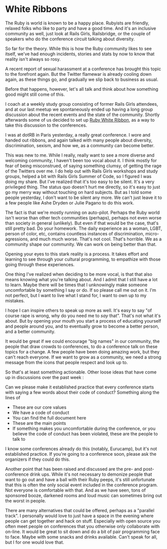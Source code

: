 # White Ribbons

The Ruby is world is known to be a happy place. Rubyists are friendly, relaxed folks who like to party and have a good time. And it's an inclusive community as well, just look at Rails Girls, Railsbridge, or the couple of speakers who do the conference circuit talking about diversity.

So far for the theory. While this is how the Ruby community likes to see itself, we've had enough incidents, stories and stats by now to know that reality isn't always so rosy.

A recent report of sexual harassment at a conference has brought this topic to the forefront again. But the Twitter flamewar is already cooling down again, as these things go, and gradually we slip back to business as usual.

Before that happens, however, let's all talk and think about how something good might still come of this.

I coach at a weekly study group consisting of former Rails Girls attendees, and at our last meetup we spontaneously ended up having a long group discussion about the recent events and the state of the community. Shortly afterwards some of us decided to set up [Ruby White Ribbon](http://ruby-white-ribbon.org/), as a way to take this discussion to the conferences.

I was at dotRB in Paris yesterday, a really great conference. I wore and handed out ribbons, and again talked with many people about diversity, discrimination, sexism, and how we, as a community can become better.

This was new to me. While I really, really want to see a more diverse and welcoming community, I haven't been too vocal about it. I think mostly for fear of being misconstrued, of saying something clumsy, of getting the rage of the Twitters over me. I do help out with Rails Girls workshops and study groups, helped a bit with Rails Girls Summer of Code, so I figured I was doing my share. But I've realized that it's too easy to be silent. It's a very privileged thing. The status quo doesn't hurt me directly, so it's easy to just go my merry way without touching on hard subjects. But as I told some people yesterday, I don't want to be silent any more. We can't just leave it to a few people like Ashe Dryden or Julie Pagano to do this work.

The fact is that we're mostly running on auto-pilot. Perhaps the Ruby world isn't worse than other tech communities (perhaps), perhaps not even worse than society in general (unlikely). But even if that would be the case, that's still pretty bad. Do your homework. The daily experience as a woman, LGBT, person of color, etc, contains countless instances of discrimination, micro-agressions, and much much worse. That's not cool. That's horrible. We as a community shape our community. We can work on being better than that.

Opening your eyes to this stark reality is a process. It takes effort and learning to see through your cultural programming, to empathize with those going through these experiences.

One thing I've realized when deciding to be more vocal, is that that also means knowing what you're talking about. And I admit that I still have a lot to learn. Maybe there will be times that I unknowingly make someone uncomfortable by something I say or do. If so please call me out on it. I'm not perfect, but I want to live what I stand for, I want to own up to my mistakes.

I hope I can inspire others to speak up more as well. It's easy to say "of course rape is wrong, why do you need me to *say* that". That's not what it's about. But by opening your mouth you start a process of educating yourself and people around you, and to eventually grow to become a better person, and a better community.

It would be great if we could encourage "big names" in our community, the people that draw crowds to conferences, to do a conference talk on these topics for a change. A few people have been doing amazing work, but they can't reach everyone. If we want to grow as a community, we need a strong message from the icons that people respect and look up to.

So that's at least something actionable. Other loose ideas that have come up in discussions over the past week :

Can we please make it established practice that every conference starts with saying a few words about their code of conduct? Something along the lines of

* These are our core values
* We have a code of conduct
* You can find the full document here
* These are the main points
* If something makes you uncomfortable during the conference, or you believe the code of conduct has been violated, these are the people to talk to

I know some conferences already do this (notably, Eurucamp), but it's not established practice. If you're going to a conference soon, please ask the organizers if they could do this.

Another point that has been raised and discussed are the pre- and post-conference drink ups. While it's not necessary to demonize people that want to go out and have a ball with their Ruby peeps, it's still unfortunate that this is often the only social event included in the conference program. Not everyone is comfortable with that. And as we have seen, tons of sponsored booze, darkened rooms and loud music can sometimes bring out the worst in people.

There are many alternatives that could be offered, perhaps as a "parallel track". I personally would love to just have a space in the evening where people can get together and hack on stuff. Especially with open source you often meet people on conferences that you otherwise only collaborate with on-line. It would be great to sit down and do a bit of pair programming face to face. Maybe with some snacks and drinks available. Can't speak for all, but I for one would love that.
